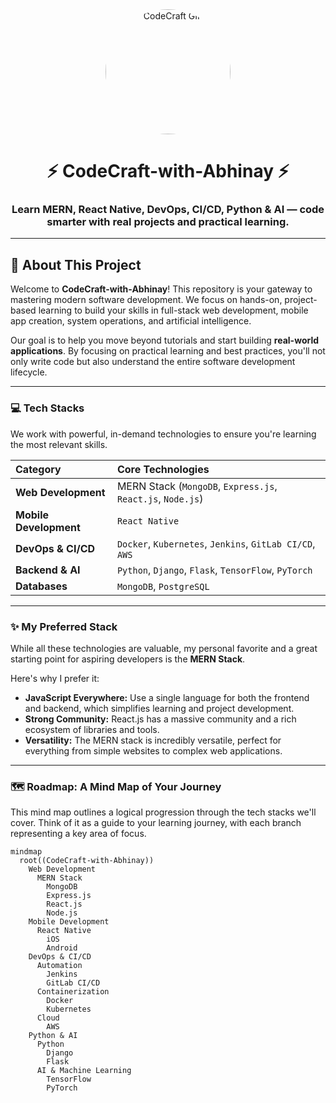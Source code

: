 <div align="center">
  <img src="https://media.giphy.com/media/v1.Y2lkPTc5MGI3NjExNGtoajZ0eGk3ZGQxM2U4ZndueWJjNHYwbGZpM2NqYWxzeGlzYmltdSZlcD12MV9naWZzX3NlYXJjaCZjdD1n/xUPGGDNsLvqsBOhuU0/giphy.gif" alt="CodeCraft GIF" width="200" style="border-radius: 50%;">
  <br>
  <h1>⚡ CodeCraft-with-Abhinay ⚡</h1>
  <h3>Learn MERN, React Native, DevOps, CI/CD, Python & AI — code smarter with real projects and practical learning.</h3>
</div>

---

## 🚀 About This Project

Welcome to **CodeCraft-with-Abhinay**! This repository is your gateway to mastering modern software development. We focus on hands-on, project-based learning to build your skills in full-stack web development, mobile app creation, system operations, and artificial intelligence.

Our goal is to help you move beyond tutorials and start building **real-world applications**. By focusing on practical learning and best practices, you'll not only write code but also understand the entire software development lifecycle.

---

### 💻 Tech Stacks

We work with powerful, in-demand technologies to ensure you're learning the most relevant skills.

| Category | Core Technologies |
| :--- | :--- |
| **Web Development** | MERN Stack (`MongoDB`, `Express.js`, `React.js`, `Node.js`) |
| **Mobile Development** | `React Native` |
| **DevOps & CI/CD** | `Docker`, `Kubernetes`, `Jenkins`, `GitLab CI/CD`, `AWS` |
| **Backend & AI** | `Python`, `Django`, `Flask`, `TensorFlow`, `PyTorch` |
| **Databases** | `MongoDB`, `PostgreSQL` |

---

### ✨ My Preferred Stack

While all these technologies are valuable, my personal favorite and a great starting point for aspiring developers is the **MERN Stack**.

Here's why I prefer it:
* **JavaScript Everywhere:** Use a single language for both the frontend and backend, which simplifies learning and project development.
* **Strong Community:** React.js has a massive community and a rich ecosystem of libraries and tools.
* **Versatility:** The MERN stack is incredibly versatile, perfect for everything from simple websites to complex web applications.

---

### 🗺️ Roadmap: A Mind Map of Your Journey

This mind map outlines a logical progression through the tech stacks we'll cover. Think of it as a guide to your learning journey, with each branch representing a key area of focus.

```mermaid
mindmap
  root((CodeCraft-with-Abhinay))
    Web Development
      MERN Stack
        MongoDB
        Express.js
        React.js
        Node.js
    Mobile Development
      React Native
        iOS
        Android
    DevOps & CI/CD
      Automation
        Jenkins
        GitLab CI/CD
      Containerization
        Docker
        Kubernetes
      Cloud
        AWS
    Python & AI
      Python
        Django
        Flask
      AI & Machine Learning
        TensorFlow
        PyTorch
